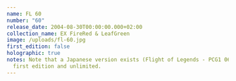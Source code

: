 ```yaml
---
name: FL 60
number: "60"
release_date: 2004-08-30T00:00:00.000+02:00
collection_name: EX FireRed & LeafGreen
image: /uploads/fl-60.jpg
first_edition: false
holographic: true
notes: Note that a Japanese version exists (Flight of Legends - PCG1 062) in
  first edition and unlimited.
---
```

